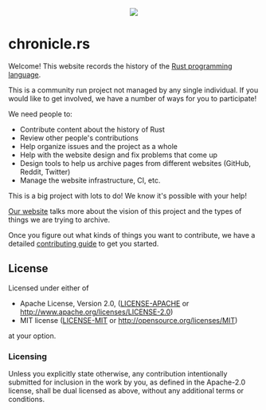 <p align="center">
  <a href="https://chronicle.rs/">
    <img src ="static/images/logo.svg"/>
  </a>
</p>

# chronicle.rs

Welcome! This website records the history of the
[Rust programming language][rust].

This is a community run project not managed by any single individual. If you
would like to get involved, we have a number of ways for you to participate!

We need people to:

* Contribute content about the history of Rust
* Review other people's contributions
* Help organize issues and the project as a whole
* Help with the website design and fix problems that come up
* Design tools to help us archive pages from different websites (GitHub, Reddit,
  Twitter)
* Manage the website infrastructure, CI, etc.

This is a big project with lots to do! We know it's possible with your help!

[Our website][website] talks more about the vision of this project and the types
of things we are trying to archive.

Once you figure out what kinds of things you want to contribute, we have a
detailed [contributing guide](CONTRIBUTING.md) to get you started.

[website]: https://chronicle.rs/
[rust]: https://www.rust-lang.org

## License

Licensed under either of

 * Apache License, Version 2.0, ([LICENSE-APACHE](LICENSE-APACHE) or http://www.apache.org/licenses/LICENSE-2.0)
 * MIT license ([LICENSE-MIT](LICENSE-MIT) or http://opensource.org/licenses/MIT)

at your option.

### Licensing

Unless you explicitly state otherwise, any contribution intentionally submitted
for inclusion in the work by you, as defined in the Apache-2.0 license, shall be
dual licensed as above, without any additional terms or conditions.
